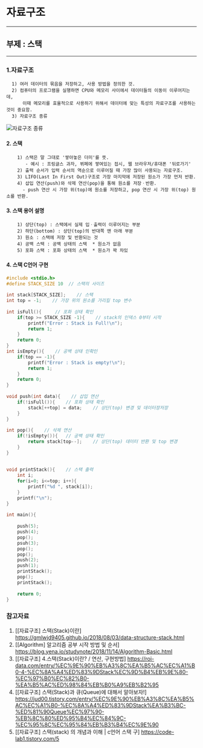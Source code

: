 # 자료구조
---


## 부제 : 스택
---


### 1.자료구조
      1) 여러 데이터의 묶음을 저장하고, 사용 방법을 정의한 것.
      2) 컴퓨터의 프로그램을 실행하면 CPU와 메모리 사이에서 데이터들의 이동이 이루어지는데,
          이때 메모리를 효율적으로 사용하기 위해서 데이터에 맞는 특성의 자료구조를 사용하는 것이 중요함.
      3) 자료구조 종류
![자료구조 종류](https://user-images.githubusercontent.com/56019823/212479164-59d4583c-6795-4d27-b21a-b8e9e3db0d83.png)
#### 2. 스택
        1) 스택은 말 그대로 '쌓아놓은 더미'를 뜻.
           - 예시 : 프링글스 과자, 뷔페에 쌓여있는 접시, 웹 브라우저/휴대폰 '뒤로가기'
        2) 출력 순서가 입력 순서의 역순으로 이루어질 때 가장 많이 사용되는 자료구조.
        3) LIFO(Last In First Out)구조로 가장 마지막에 저장된 원소가 가장 먼저 반환.
        4) 삽입 연산(push)와 삭제 연산(pop)을 통해 원소를 저장ㆍ반환.
          - push 연산 시 가장 위(top)에 원소를 저장하고, pop 연산 시 가장 위(top) 원소를 반환.

#### 3. 스택 용어 설명
        1) 상단(top) : 스택에서 실제 입ㆍ출력이 이루어지는 부분
        2) 하단(bottom) : 상단(top)의 반대쪽 맨 아래 부분
        3) 원소 : 스택에 저장 및 반환되는 것
        4) 공백 스택 : 공백 상태의 스택  * 원소가 없음
        5) 포화 스택 : 포화 상태의 스택  * 원소가 꽉 차있

#### 4. 스택 C언어 구현
```C
#include <stdio.h>
#define STACK_SIZE 10  // 스택의 사이즈
 
int stack[STACK_SIZE];    // 스택
int top = -1;    // 가장 위의 원소를 가리킬 top 변수
 
int isFull(){     // 포화 상태 확인
    if(top >= STACK_SIZE -1){    // stack의 인덱스 0부터 시작
        printf("Error : Stack is Full!\n");
        return 1;
    }
    return 0;
}
int isEmpty(){    // 공백 상태 인확인
    if(top == -1){
        printf("Error : Stack is empty!\n");
        return 1;
    }
    return 0;
}
 
void push(int data){    // 삽입 연산
    if(!isFull()){    // 포화 상태 확인
        stack[++top] = data;    // 상단(top) 변경 및 데이터장저장
    }
} 
 
int pop(){    // 삭제 연산
    if(!isEmpty()){   // 공백 상태 확인
        return stack[top--];    // 상단(top) 데이터 반환 및 top 변경
    }
}
 
 
void printStack(){    // 스택 출력
    int i;
    for(i=0; i<=top; i++){
        printf("%d ", stack[i]);
    }
    printf("\n");
}
 
int main(){
    
    push(5);
    push(4);
    pop();
    psuh(3);
    pop();
    pop();
    push(2);
    push(1);
    printStack();
    pop();
    printStack();
    
    return 0;
}
```
### 참고자료
1. [[자료구조] 스택(Stack)이란]
   https://gmlwjd9405.github.io/2018/08/03/data-structure-stack.html
2. [[Algorithm] 알고리즘 공부 시작 방법 및 순서]
   https://blog.yena.io/studynote/2018/11/14/Algorithm-Basic.html
3. [[자료구조] 4.스택(Stack)이란? / 연산, 구현방법]
   https://roi-data.com/entry/%EC%9E%90%EB%A3%8C%EA%B5%AC%EC%A1%B0-4-%EC%8A%A4%ED%83%9DStack%EC%9D%B4%EB%9E%80-%EC%97%B0%EC%82%B0-%EA%B5%AC%ED%98%84%EB%B0%A9%EB%B2%95
4. [[자료구조] 스택(Stack)과 큐(Queue)에 대해서 알아보자!]
   https://jud00.tistory.com/entry/%EC%9E%90%EB%A3%8C%EA%B5%AC%EC%A1%B0-%EC%8A%A4%ED%83%9DStack%EA%B3%BC-%ED%81%90Queue%EC%97%90-%EB%8C%80%ED%95%B4%EC%84%9C-%EC%95%8C%EC%95%84%EB%B3%B4%EC%9E%90
5. [[자료구조] 스택(stack) 의 개념과 이해 | c언어 스택 구]
   https://code-lab1.tistory.com/5
